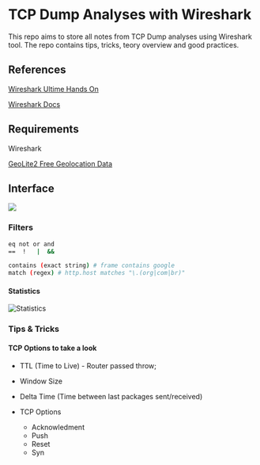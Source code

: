 # TCP Dump Analyses with Wireshark

This repo aims to store all notes from TCP Dump analyses using Wireshark tool. The repo contains tips, tricks, teory overview and good practices.



## References

[Wireshark Ultime Hands On](https://www.udemy.com/course/wireshark-ultimate-hands-on-course/)

[Wireshark Docs](https://www.wireshark.org/docs)

## Requirements

Wireshark

[GeoLite2 Free Geolocation Data](https://dev.maxmind.com/geoip/geolite2-free-geolocation-data?lang=en)



## Interface

![](/Users/i565316/Documents/courses/wireshark-playground/imgs/wireshark-interface.png)

### Filters

```bash
eq not or and
==  !   |  &&
```

```bash
contains (exact string) # frame contains google
match (regex) # http.host matches "\.(org|com|br)"
```

#### Statistics

![Statistics](/Users/i565316/Documents/courses/wireshark-playground/imgs/statistics.png)



### Tips & Tricks

#### TCP Options to take a look

* TTL (Time to Live) - Router passed throw;

* Window Size

* Delta Time (Time between last packages sent/received)

* TCP Options

  * Acknowledment
  * Push
  * Reset
  * Syn

  


